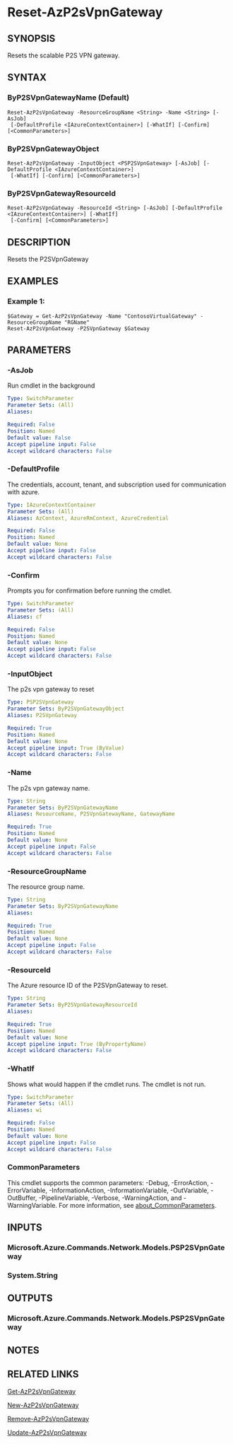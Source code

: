 ﻿---
external help file: Microsoft.Azure.PowerShell.Cmdlets.Network.dll-Help.xml
Module Name: Az.Network
online version: https://learn.microsoft.com/powershell/module/az.network/reset-azp2svpngateway
schema: 2.0.0
---

# Reset-AzP2sVpnGateway

## SYNOPSIS
Resets the scalable P2S VPN gateway.

## SYNTAX

### ByP2SVpnGatewayName (Default)
```
Reset-AzP2sVpnGateway -ResourceGroupName <String> -Name <String> [-AsJob]
 [-DefaultProfile <IAzureContextContainer>] [-WhatIf] [-Confirm] [<CommonParameters>]
```

### ByP2SVpnGatewayObject
```
Reset-AzP2sVpnGateway -InputObject <PSP2SVpnGateway> [-AsJob] [-DefaultProfile <IAzureContextContainer>]
 [-WhatIf] [-Confirm] [<CommonParameters>]
```

### ByP2SVpnGatewayResourceId
```
Reset-AzP2sVpnGateway -ResourceId <String> [-AsJob] [-DefaultProfile <IAzureContextContainer>] [-WhatIf]
 [-Confirm] [<CommonParameters>]
```

## DESCRIPTION
Resets the P2SVpnGateway

## EXAMPLES

### Example 1:
```
$Gateway = Get-AzP2sVpnGateway -Name "ContosoVirtualGateway" -ResourceGroupName "RGName"
Reset-AzP2sVpnGateway -P2SVpnGateway $Gateway
```

## PARAMETERS

### -AsJob
Run cmdlet in the background

```yaml
Type: SwitchParameter
Parameter Sets: (All)
Aliases:

Required: False
Position: Named
Default value: False
Accept pipeline input: False
Accept wildcard characters: False
```

### -DefaultProfile
The credentials, account, tenant, and subscription used for communication with azure.

```yaml
Type: IAzureContextContainer
Parameter Sets: (All)
Aliases: AzContext, AzureRmContext, AzureCredential

Required: False
Position: Named
Default value: None
Accept pipeline input: False
Accept wildcard characters: False
```

### -Confirm
Prompts you for confirmation before running the cmdlet.

```yaml
Type: SwitchParameter
Parameter Sets: (All)
Aliases: cf

Required: False
Position: Named
Default value: None
Accept pipeline input: False
Accept wildcard characters: False
```

### -InputObject
The p2s vpn gateway to reset

```yaml
Type: PSP2SVpnGateway
Parameter Sets: ByP2SVpnGatewayObject
Aliases: P2SVpnGateway

Required: True
Position: Named
Default value: None
Accept pipeline input: True (ByValue)
Accept wildcard characters: False
```

### -Name
The p2s vpn gateway name.

```yaml
Type: String
Parameter Sets: ByP2SVpnGatewayName
Aliases: ResourceName, P2SVpnGatewayName, GatewayName

Required: True
Position: Named
Default value: None
Accept pipeline input: False
Accept wildcard characters: False
```

### -ResourceGroupName
The resource group name.

```yaml
Type: String
Parameter Sets: ByP2SVpnGatewayName
Aliases:

Required: True
Position: Named
Default value: None
Accept pipeline input: False
Accept wildcard characters: False
```

### -ResourceId
The Azure resource ID of the P2SVpnGateway to reset.

```yaml
Type: String
Parameter Sets: ByP2SVpnGatewayResourceId
Aliases:

Required: True
Position: Named
Default value: None
Accept pipeline input: True (ByPropertyName)
Accept wildcard characters: False
```

### -WhatIf
Shows what would happen if the cmdlet runs.
The cmdlet is not run.

```yaml
Type: SwitchParameter
Parameter Sets: (All)
Aliases: wi

Required: False
Position: Named
Default value: None
Accept pipeline input: False
Accept wildcard characters: False
```

### CommonParameters
This cmdlet supports the common parameters: -Debug, -ErrorAction, -ErrorVariable, -InformationAction, -InformationVariable, -OutVariable, -OutBuffer, -PipelineVariable, -Verbose, -WarningAction, and -WarningVariable. For more information, see [about_CommonParameters](http://go.microsoft.com/fwlink/?LinkID=113216).

## INPUTS

### Microsoft.Azure.Commands.Network.Models.PSP2SVpnGateway
### System.String
## OUTPUTS

### Microsoft.Azure.Commands.Network.Models.PSP2SVpnGateway
## NOTES

## RELATED LINKS

[Get-AzP2sVpnGateway]()

[New-AzP2sVpnGateway]()

[Remove-AzP2sVpnGateway]()

[Update-AzP2sVpnGateway]()

